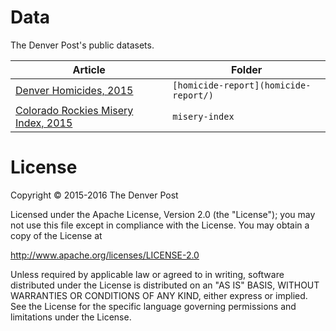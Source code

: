 # Data
The Denver Post's public datasets.

Article | Folder
--------|-------------
[Denver Homicides, 2015](http://extras.denverpost.com/homicides/2015/) | `[homicide-report](homicide-report/)`
[Colorado Rockies Misery Index, 2015](http://www.denverpost.com/rockies/ci_28384514/rockies-misery-index) | `misery-index`

# License
Copyright © 2015-2016 The Denver Post

Licensed under the Apache License, Version 2.0 (the "License"); you may not use
this file except in compliance with the License. You may obtain a copy of the
License at

http://www.apache.org/licenses/LICENSE-2.0

Unless required by applicable law or agreed to in writing, software distributed
under the License is distributed on an "AS IS" BASIS, WITHOUT WARRANTIES OR
CONDITIONS OF ANY KIND, either express or implied. See the License for the
specific language governing permissions and limitations under the License.
